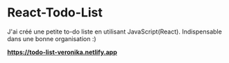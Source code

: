 # React-Todo-List

J'ai créé une petite to-do liste en utilisant JavaScript(React). Indispensable dans une bonne organisation :)


<strong>https://todo-list-veronika.netlify.app</strong>
